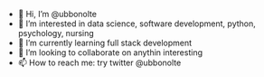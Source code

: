 - 👋 Hi, I’m @ubbonolte
- 👀 I’m interested in data science, software development, python, psychology, nursing
- 🌱 I’m currently learning full stack development
- 💞️ I’m looking to collaborate on anythin interesting
- 📫 How to reach me: try twitter @ubbonolte

<!---
ubbonolte/ubbonolte is a ✨ special ✨ repository because its `README.md` (this file) appears on your GitHub profile.
You can click the Preview link to take a look at your changes.
--->
